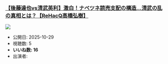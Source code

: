 ### [【後藤達也vs清武英利】激白！ナベツネ読売支配の構造...清武の乱の真相とは？【ReHacQ高橋弘樹】](https://www.youtube.com/watch?v=91-raZ4XXrs)
[![](https://img.youtube.com/vi/91-raZ4XXrs/sddefault.jpg)](https://www.youtube.com/watch?v=91-raZ4XXrs)
-   公開日: 2025-10-29
-   視聴数: 5
-   **いいね数: 16**
-   出演者: 
